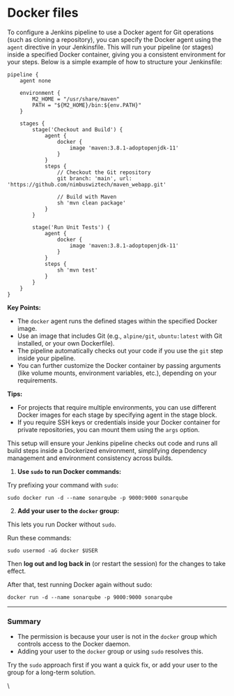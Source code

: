 # Docker files

To configure a Jenkins pipeline to use a Docker agent for Git operations (such as cloning a repository), you can specify the Docker agent using the `agent` directive in your Jenkinsfile. This will run your pipeline (or stages) inside a specified Docker container, giving you a consistent environment for your steps. Below is a simple example of how to structure your Jenkinsfile:



```
pipeline {
    agent none

    environment {
        M2_HOME = "/usr/share/maven"
        PATH = "${M2_HOME}/bin:${env.PATH}"
    }

    stages {
        stage('Checkout and Build') {
            agent {
                docker {
                    image 'maven:3.8.1-adoptopenjdk-11'
                }
            }
            steps {
                // Checkout the Git repository
                git branch: 'main', url: 'https://github.com/nimbuswiztech/maven_webapp.git'

                // Build with Maven
                sh 'mvn clean package'
            }
        }

        stage('Run Unit Tests') {
            agent {
                docker {
                    image 'maven:3.8.1-adoptopenjdk-11'
                }
            }
            steps {
                sh 'mvn test'
            }
        }
    }
}

```

**Key Points:**

* The `docker` agent runs the defined stages within the specified Docker image.
* Use an image that includes Git (e.g., `alpine/git`, `ubuntu:latest` with Git installed, or your own Dockerfile).
* The pipeline automatically checks out your code if you use the `git` step inside your pipeline.
* You can further customize the Docker container by passing arguments (like volume mounts, environment variables, etc.), depending on your requirements.

**Tips:**

* For projects that require multiple environments, you can use different Docker images for each stage by specifying agent in the stage block.
* If you require SSH keys or credentials inside your Docker container for private repositories, you can mount them using the `args` option.

This setup will ensure your Jenkins pipeline checks out code and runs all build steps inside a Dockerized environment, simplifying dependency management and environment consistency across builds.



1. **Use `sudo` to run Docker commands:**

Try prefixing your command with `sudo`:

```
sudo docker run -d --name sonarqube -p 9000:9000 sonarqube
```

2. **Add your user to the `docker` group:**

This lets you run Docker without `sudo`.

Run these commands:

```
sudo usermod -aG docker $USER
```

Then **log out and log back in** (or restart the session) for the changes to take effect.

After that, test running Docker again without sudo:

```
docker run -d --name sonarqube -p 9000:9000 sonarqube
```

***

### Summary

* The permission is because your user is not in the `docker` group which controls access to the Docker daemon.
* Adding your user to the `docker` group or using `sudo` resolves this.

Try the `sudo` approach first if you want a quick fix, or add your user to the group for a long-term solution.

\
